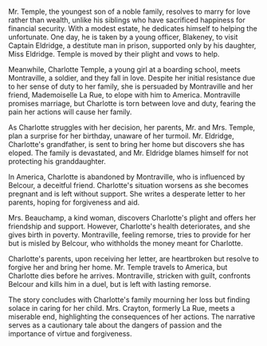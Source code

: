 Mr. Temple, the youngest son of a noble family, resolves to marry for love rather than wealth, unlike his siblings who have sacrificed happiness for financial security. With a modest estate, he dedicates himself to helping the unfortunate. One day, he is taken by a young officer, Blakeney, to visit Captain Eldridge, a destitute man in prison, supported only by his daughter, Miss Eldridge. Temple is moved by their plight and vows to help.

Meanwhile, Charlotte Temple, a young girl at a boarding school, meets Montraville, a soldier, and they fall in love. Despite her initial resistance due to her sense of duty to her family, she is persuaded by Montraville and her friend, Mademoiselle La Rue, to elope with him to America. Montraville promises marriage, but Charlotte is torn between love and duty, fearing the pain her actions will cause her family.

As Charlotte struggles with her decision, her parents, Mr. and Mrs. Temple, plan a surprise for her birthday, unaware of her turmoil. Mr. Eldridge, Charlotte's grandfather, is sent to bring her home but discovers she has eloped. The family is devastated, and Mr. Eldridge blames himself for not protecting his granddaughter.

In America, Charlotte is abandoned by Montraville, who is influenced by Belcour, a deceitful friend. Charlotte's situation worsens as she becomes pregnant and is left without support. She writes a desperate letter to her parents, hoping for forgiveness and aid.

Mrs. Beauchamp, a kind woman, discovers Charlotte's plight and offers her friendship and support. However, Charlotte's health deteriorates, and she gives birth in poverty. Montraville, feeling remorse, tries to provide for her but is misled by Belcour, who withholds the money meant for Charlotte.

Charlotte's parents, upon receiving her letter, are heartbroken but resolve to forgive her and bring her home. Mr. Temple travels to America, but Charlotte dies before he arrives. Montraville, stricken with guilt, confronts Belcour and kills him in a duel, but is left with lasting remorse.

The story concludes with Charlotte's family mourning her loss but finding solace in caring for her child. Mrs. Crayton, formerly La Rue, meets a miserable end, highlighting the consequences of her actions. The narrative serves as a cautionary tale about the dangers of passion and the importance of virtue and forgiveness.